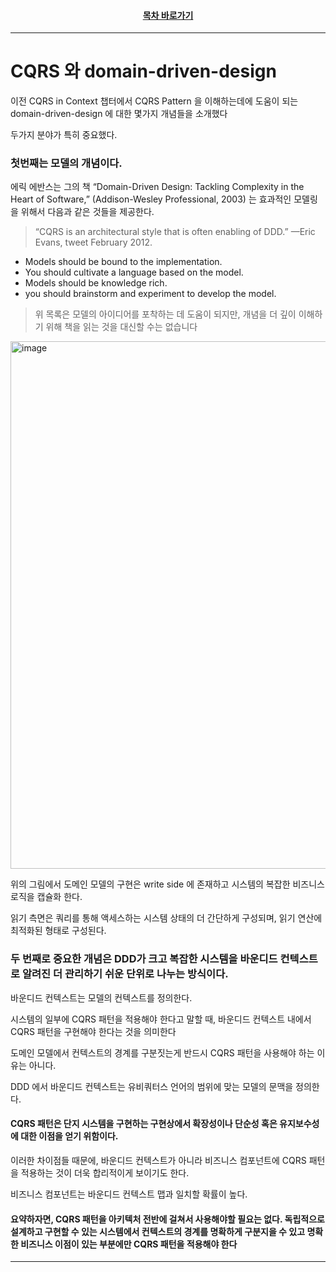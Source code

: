 <div align="center">

#### [목차 바로가기](https://github.com/dhslrl321/cqrs-journey-guide-korean/blob/master/Table%20of%20Contents.md)

</div>

---

# CQRS 와 domain-driven-design

이전 CQRS in Context 챕터에서 CQRS Pattern 을 이해하는데에 도움이 되는 domain-driven-design 에 대한 몇가지 개념들을 소개했다

두가지 분야가 특히 중요했다.

### 첫번째는 모델의 개념이다.

에릭 에반스는 그의 책 “Domain-Driven Design: Tackling Complexity in the Heart of Software,” (Addison-Wesley Professional, 2003) 는 효과적인 모델링을 위해서 다음과 같은 것들을 제공한다.

> “CQRS is an architectural style that is often enabling of DDD.” —Eric Evans, tweet February 2012.

- Models should be bound to the implementation.
- You should cultivate a language based on the model.
- Models should be knowledge rich.
- you should brainstorm and experiment to develop the model.

> 위 목록은 모델의 아이디어를 포착하는 데 도움이 되지만, 개념을 더 깊이 이해하기 위해 책을 읽는 것을 대신할 수는 없습니다

<img width="844" alt="image" src="https://user-images.githubusercontent.com/48385288/187067484-127d0efd-d0f5-46ae-90a1-b408722632c6.png">

위의 그림에서 도메인 모델의 구현은 write side 에 존재하고 시스템의 복잡한 비즈니스 로직을 캡슐화 한다.

읽기 측면은 쿼리를 통해 액세스하는 시스템 상태의 더 간단하게 구성되며, 읽기 연산에 최적화된 형태로 구성된다.

### 두 번째로 중요한 개념은 DDD가 크고 복잡한 시스템을 바운디드 컨텍스트로 알려진 더 관리하기 쉬운 단위로 나누는 방식이다.

바운디드 컨텍스트는 모델의 컨텍스트를 정의한다.

시스템의 일부에 CQRS 패턴을 적용해야 한다고 말할 때, 바운디드 컨텍스트 내에서 CQRS 패턴을 구현해야 한다는 것을 의미한다

도메인 모델에서 컨텍스트의 경계를 구분짓는게 반드시 CQRS 패턴을 사용해야 하는 이유는 아니다.

DDD 에서 바운디드 컨텍스트는 유비쿼터스 언어의 범위에 맞는 모델의 문맥을 정의한다.

#### CQRS 패턴은 단지 시스템을 구현하는 구현상에서 확장성이나 단순성 혹은 유지보수성에 대한 이점을 얻기 위함이다.

이러한 차이점들 때문에, 바운디드 컨텍스트가 아니라 비즈니스 컴포넌트에 CQRS 패턴을 적용하는 것이 더욱 합리적이게 보이기도 한다.

비즈니스 컴포넌트는 바운디드 컨텍스트 맵과 일치할 확률이 높다.

#### 요약하자면, CQRS 패턴을 아키텍처 전반에 걸쳐서 사용해야할 필요는 없다. 독립적으로 설계하고 구현할 수 있는 시스템에서 컨텍스트의 경계를 명확하게 구분지을 수 있고 명확한 비즈니스 이점이 있는 부분에만 CQRS 패턴을 적용해야 한다

---
